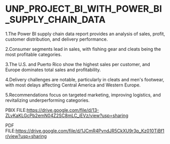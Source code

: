 # UNP_PROJECT_BI_WITH_POWER_BI_SUPPLY_CHAIN_DATA
1.The Power BI supply chain data report provides an analysis of sales, profit, customer distribution, and delivery performance.


2.Consumer segments lead in sales, with fishing gear and cleats being the most profitable categories.


3.The U.S. and Puerto Rico show the highest sales per customer, and Europe dominates total sales and profitability. 

 
4.Delivery challenges are notable, particularly in cleats and men's footwear, with most delays affecting Central America and Western Europe.
 
 
5.Recommendations focus on targeted marketing, improving logistics, and revitalizing underperforming categories.

 
PBIX FILE:https://drive.google.com/file/d/13-ZLvKaKLGcPb2emN04Z2SC8mLC_iEVz/view?usp=sharing


PDF FILE:https://drive.google.com/file/d/1JCmR4PvndJR5CkXU9r3p_Kz010TiBf1r/view?usp=sharing
